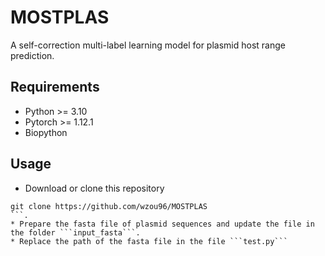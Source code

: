 # MOSTPLAS
A self-correction multi-label learning model for plasmid host range prediction.

## Requirements
* Python >= 3.10  
* Pytorch >= 1.12.1  
* Biopython  

## Usage
* Download or clone this repository  
```Linux
git clone https://github.com/wzou96/MOSTPLAS
```.  
* Prepare the fasta file of plasmid sequences and update the file in the folder ```input_fasta```.
* Replace the path of the fasta file in the file ```test.py```
